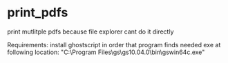 # print_pdfs
print mutlitple pdfs because file explorer cant do it directly


Requirements: install ghostscript in order that program finds needed exe at following location: "C:\Program Files\gs\gs10.04.0\bin\gswin64c.exe"
